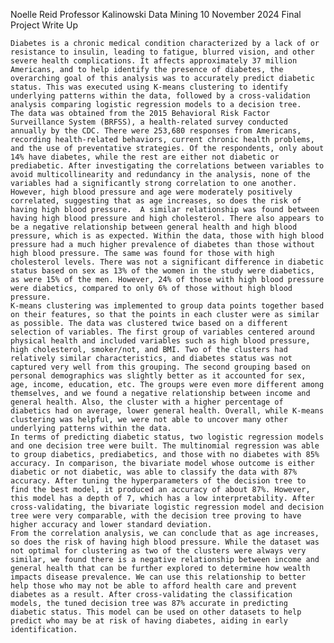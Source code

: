 Noelle Reid
Professor Kalinowski
Data Mining
10 November 2024
Final Project Write Up

	Diabetes is a chronic medical condition characterized by a lack of or resistance to insulin, leading to fatigue, blurred vision, and other severe health complications. It affects approximately 37 million Americans, and to help identify the presence of diabetes, the overarching goal of this analysis was to accurately predict diabetic status. This was executed using K-means clustering to identify underlying patterns within the data, followed by a cross-validation analysis comparing logistic regression models to a decision tree. 
	The data was obtained from the 2015 Behavioral Risk Factor Surveillance System (BRFSS), a health-related survey conducted annually by the CDC. There were 253,680 responses from Americans, recording health-related behaviors, current chronic health problems, and the use of preventative strategies. Of the respondents, only about 14% have diabetes, while the rest are either not diabetic or prediabetic. After investigating the correlations between variables to avoid multicollinearity and redundancy in the analysis, none of the variables had a significantly strong correlation to one another. However, high blood pressure and age were moderately positively correlated, suggesting that as age increases, so does the risk of having high blood pressure.  A similar relationship was found between having high blood pressure and high cholesterol. There also appears to be a negative relationship between general health and high blood pressure, which is as expected. Within the data, those with high blood pressure had a much higher prevalence of diabetes than those without high blood pressure. The same was found for those with high cholesterol levels. There was not a significant difference in diabetic status based on sex as 13% of the women in the study were diabetics, as were 15% of the men. However, 24% of those with high blood pressure were diabetics, compared to only 6% of those without high blood pressure. 
	K-means clustering was implemented to group data points together based on their features, so that the points in each cluster were as similar as possible. The data was clustered twice based on a different selection of variables. The first group of variables centered around physical health and included variables such as high blood pressure, high cholesterol, smoker/not, and BMI. Two of the clusters had relatively similar characteristics, and diabetes status was not captured very well from this grouping. The second grouping based on personal demographics was slightly better as it accounted for sex, age, income, education, etc. The groups were even more different among themselves, and we found a negative relationship between income and general health. Also, the cluster with a higher percentage of diabetics had on average, lower general health. Overall, while K-means clustering was helpful, we were not able to uncover many other underlying patterns within the data. 
	In terms of predicting diabetic status, two logistic regression models and one decision tree were built. The multinomial regression was able to group diabetics, prediabetics, and those with no diabetes with 85% accuracy. In comparison, the bivariate model whose outcome is either diabetic or not diabetic, was able to classify the data with 87% accuracy. After tuning the hyperparameters of the decision tree to find the best model, it produced an accuracy of about 87%. However, this model has a depth of 7, which has a low interpretability. After cross-validating, the bivariate logistic regression model and decision tree were very comparable, with the decision tree proving to have higher accuracy and lower standard deviation. 
	From the correlation analysis, we can conclude that as age increases, so does the risk of having high blood pressure. While the dataset was not optimal for clustering as two of the clusters were always very similar, we found there is a negative relationship between income and general health that can be further explored to determine how wealth impacts disease prevalence. We can use this relationship to better help those who may not be able to afford health care and prevent diabetes as a result. After cross-validating the classification models, the tuned decision tree was 87% accurate in predicting diabetic status. This model can be used on other datasets to help predict who may be at risk of having diabetes, aiding in early identification.  

